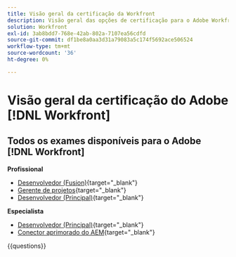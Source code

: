 ```yaml
---
title: Visão geral da certificação da Workfront
description: Visão geral das opções de certificação para o Adobe Workfront
solution: Workfront
exl-id: 3ab8bdd7-768e-42ab-802a-7107ea56cdfd
source-git-commit: df1be8a0aa3d31a79083a5c174f5692ace506524
workflow-type: tm+mt
source-wordcount: '36'
ht-degree: 0%

---
```


# Visão geral da certificação do Adobe [!DNL Workfront]

## Todos os exames disponíveis para o Adobe [!DNL Workfront]

**Profissional**

* [Desenvolvedor (Fusion)](https://certification.adobe.com/certification/fusion-developer-professional){target="_blank"} <!--AD0-E902-->
* [Gerente de projetos](https://certification.adobe.com/certification/project-manager-professional){target="_blank"} <!--AD0-E903-->
* [Desenvolvedor (Principal)](https://certification.adobe.com/certification/core-developer-professional){target="_blank"} <!--AD0-E908-->

**Especialista**

* [Desenvolvedor (Principal)](https://certification.adobe.com/certification/core-developer-expert){target="_blank"} <!--AD0-E907-->
* [Conector aprimorado do AEM](https://certification.adobe.com/certification/experience-manager-enhanced-connector-expert){target="_blank"} <!--AD0-E906-->

{{questions}}

